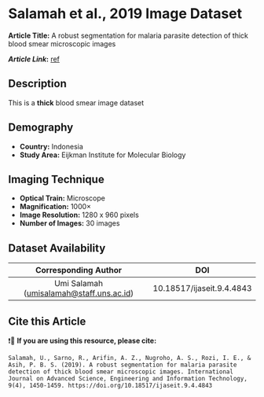 # **Salamah et al., 2019 Image Dataset**  
**Article Title:** A robust segmentation for malaria parasite detection of thick blood smear microscopic images

**_Article Link_:** [ref](https://scholar.its.ac.id/en/publications/a-robust-segmentation-for-malaria-parasite-detection-of-thick-blo)


## **Description**
This is a **thick** blood smear image dataset 


## **Demography**
+ **Country:** Indonesia
+ **Study Area:**  Eijkman Institute for Molecular Biology


## **Imaging Technique**
+ **Optical Train:** Microscope
+ **Magnification:** 1000× 
+ **Image Resolution:**  1280 x 960 pixels
+ **Number of Images:** 30 images


## **Dataset Availability**
|**Corresponding Author**|**DOI**|
|:---:|:---:|
|Umi Salamah (umisalamah@staff.uns.ac.id)|10.18517/ijaseit.9.4.4843|


## **Cite this Article**
❗🛑 **If you are using this resource, please cite:** 
```
Salamah, U., Sarno, R., Arifin, A. Z., Nugroho, A. S., Rozi, I. E., & Asih, P. B. S. (2019). A robust segmentation for malaria parasite detection of thick blood smear microscopic images. International Journal on Advanced Science, Engineering and Information Technology, 9(4), 1450-1459. https://doi.org/10.18517/ijaseit.9.4.4843
```
